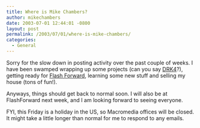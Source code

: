```yaml
---
title: Where is Mike Chambers?
author: mikechambers
date: 2003-07-01 12:44:01 -0800
layout: post
permalink: /2003/07/01/where-is-mike-chambers/
categories:
  - General
---
```



Sorry for the slow down in posting activity over the past couple of weeks. I have been swamped wrapping up some projects (can you say [DRK4][1]?), getting ready for [Flash Forward][2], learning some new stuff and selling my house (tons of fun!).

Anyways, things should get back to normal soon. I will also be at FlashForward next week, and I am looking forward to seeing everyone.

FYI, this Friday is a holiday in the US, so Macromedia offices will be closed. It might take a little longer than normal for me to respond to any emails.

 [1]: http://www.macromedia.com/software/drk/productinfo/product_overview/volume4/
 [2]: http://www.flashforward2003.com